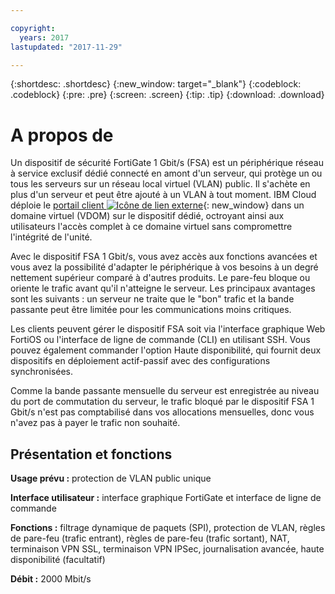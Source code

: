 ```yaml
---

copyright:
  years: 2017
lastupdated: "2017-11-29"

---
```


{:shortdesc: .shortdesc}
{:new_window: target="_blank"}
{:codeblock: .codeblock}
{:pre: .pre}
{:screen: .screen}
{:tip: .tip}
{:download: .download}

# A propos de

Un dispositif de sécurité FortiGate 1 Gbit/s (FSA) est un périphérique réseau à service exclusif dédié connecté en amont d'un serveur, qui protège un ou tous les serveurs sur un réseau local virtuel (VLAN) public. Il s'achète en plus d'un serveur et peut être ajouté à un VLAN à tout moment. IBM Cloud déploie le [portail client ![Icône de lien externe](../../icons/launch-glyph.svg "Icône de lien externe")](http://www.fortinet.com/sites/default/files/productdatasheets/FortiGate-300C.pdf){: new_window} dans un domaine virtuel (VDOM) sur le dispositif dédié, octroyant ainsi aux utilisateurs l'accès complet à ce domaine virtuel sans compromettre l'intégrité de l'unité. 

Avec le dispositif FSA 1 Gbit/s, vous avez accès aux fonctions avancées et vous avez la possibilité d'adapter le périphérique à vos besoins à un degré nettement supérieur comparé à d'autres produits. Le pare-feu bloque ou oriente le trafic avant qu'il n'atteigne le serveur. Les principaux avantages sont les suivants : un serveur ne traite que le "bon" trafic et la bande passante peut être limitée pour les communications moins critiques. 

Les clients peuvent gérer le dispositif FSA soit via l'interface graphique Web FortiOS ou l'interface de ligne de commande (CLI) en utilisant SSH. Vous pouvez également commander l'option Haute disponibilité, qui fournit deux dispositifs en déploiement actif-passif avec des configurations synchronisées.

Comme la bande passante mensuelle du serveur est enregistrée au niveau du port de commutation du serveur, le trafic bloqué par le dispositif FSA 1 Gbit/s n'est pas comptabilisé dans vos allocations mensuelles, donc vous n'avez pas à payer le trafic non souhaité.

## Présentation et fonctions

**Usage prévu :** protection de VLAN public unique

**Interface utilisateur :** interface graphique FortiGate et interface de ligne de commande

**Fonctions :** filtrage dynamique de paquets (SPI), protection de VLAN, règles de pare-feu (trafic entrant), règles de pare-feu (trafic sortant), NAT, terminaison VPN SSL, terminaison VPN IPSec, journalisation avancée, haute disponibilité (facultatif)

**Débit :** 2000 Mbit/s
